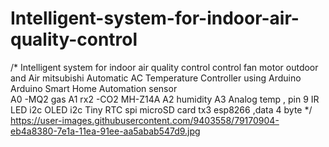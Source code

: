 # Intelligent-system-for-indoor-air-quality-control
/*
 Intelligent system for indoor air quality control
 control fan motor outdoor and Air mitsubishi
 Automatic AC Temperature Controller using Arduino
 Arduino Smart Home Automation
 sensor  
 A0     -MQ2 gas
 A1     rx2 -CO2 MH-Z14A
 A2     humidity
 A3     Analog temp ,
 pin 9  IR LED
 i2c    OLED
 i2c    Tiny RTC
 spi    microSD card
 tx3    esp8266 ,data 4 byte
*/
https://user-images.githubusercontent.com/9403558/79170904-eb4a8380-7e1a-11ea-91ee-aa5abab547d9.jpg
